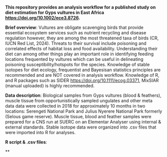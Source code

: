 
**This repository provides an analysis workflow for a published study on diet estimation for Gyps vultures in East Africa https://doi.org/10.1002/ece3.8726.**

**Brief overview**: Vultures are obligate scavenging birds that provide essential ecosystem services such as nutrient recycling and disease regulation however, 
they are among the most threatened taxa of birds (CR, IUCN Red List, 2024). Threats to their survival include poisoning and correlated effects of habitat loss and
food availability. Understanding their diet can among other things play an important role in identifying feeding locations frequented by vultures which can be useful
in delineating poisoning susceptibility/hotspots for the species. Knowledge of stable isotopes for diet ecology, frequentist and Bayesisan statistics principles are 
recommended and are NOT covered in analysis workflow. Knowledge of R, and R packages such as SIDER https://doi.org/10.1111/ecog.03371, MixSIAR (manual uploaded) is 
highly recommended.

**Data description**: Biological samples from Gyps vultures (blood & feathers), muscle tissue from opportunistically sampled ungulates and other meta data data were 
collected in 2018 for approximately 10 months in two locations: Serengeti National Park and Julius Nyerere National Park formerly (Selous game reserve). Muscle tissue, 
blood and feather samples were prepared for a CNS run at SUERC on an Elementar Analyser using internal & external standards. Stable isotope data were organized into .csv
files that were imported into R for analyses.

**R script & .csv files**:

**

